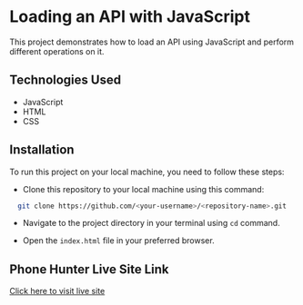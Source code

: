 # Loading an API with JavaScript

This project demonstrates how to load an API using JavaScript and perform different operations on it.

## Technologies Used

- JavaScript
- HTML
- CSS


## Installation

To run this project on your local machine, you need to follow these steps:

- Clone this repository to your local machine using this command: 

```bash
  git clone https://github.com/<your-username>/<repository-name>.git
```

- Navigate to the project directory in your terminal using `cd` command.

- Open the `index.html` file in your preferred browser.

## Phone Hunter Live Site Link

[Click here to visit live site](https://phones-hunter-js.netlify.app/)
